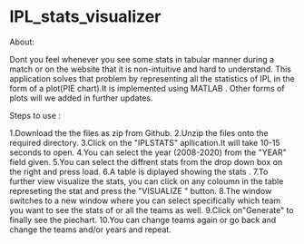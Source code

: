 # IPL_stats_visualizer
About:

Dont you feel whenever you see some stats in tabular manner during a match or on the website that it is non-intuitive and hard to understand.
This  application solves that problem by  representing all the statistics of IPL in the form of a plot(PIE chart).It is implemented using MATLAB .
Other forms of plots will we added in further updates.

Steps to use :

1.Download the the files as zip from Github.
2.Unzip the files onto the required directory.
3.Click on the "IPLSTATS" apllication.It will take 10-15 seconds to open.
4.You can select the year (2008-2020) from the "YEAR" field given.
5.You can select the diffrent stats from the drop down box on the right and press load.
6.A table is diplayed showing the stats .
7.To further view visualize the stats, you can click on any coloumn in the table represeting the stat and press the "VISUALIZE " button.
8.The window switches to a new window where you can select specifically which team you want to see the stats of or all the teams as well.
9.Click on"Generate" to finally see the piechart.
10.You can change teams again or go back and change the teams and/or years and repeat.



